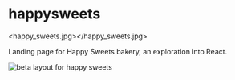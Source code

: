 # happysweets
<happy_sweets.jpg></happy_sweets.jpg>

Landing page for Happy Sweets bakery, an exploration into React.

![beta layout for happy sweets](beta_layout.png "The layout plan for happy sweets")
